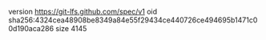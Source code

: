 version https://git-lfs.github.com/spec/v1
oid sha256:4324cea48908be8349a84e55f29434ce440726ce494695b1471c00d190aca286
size 4145
